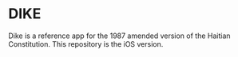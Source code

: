 # DIKE

Dike is a reference app for the 1987 amended version of the Haitian Constitution. This repository is the iOS version.
